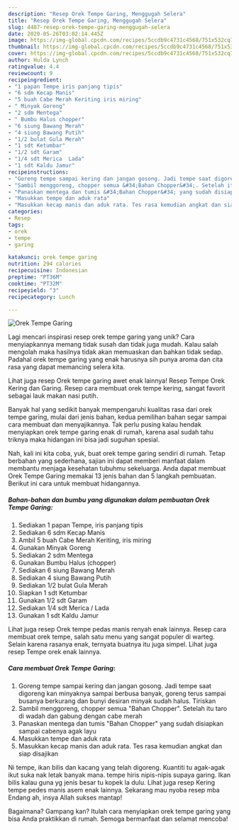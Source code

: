 ```yaml
---
description: "Resep Orek Tempe Garing, Menggugah Selera"
title: "Resep Orek Tempe Garing, Menggugah Selera"
slug: 4487-resep-orek-tempe-garing-menggugah-selera
date: 2020-05-26T03:02:14.445Z
image: https://img-global.cpcdn.com/recipes/5ccdb9c4731c4568/751x532cq70/orek-tempe-garing-foto-resep-utama.jpg
thumbnail: https://img-global.cpcdn.com/recipes/5ccdb9c4731c4568/751x532cq70/orek-tempe-garing-foto-resep-utama.jpg
cover: https://img-global.cpcdn.com/recipes/5ccdb9c4731c4568/751x532cq70/orek-tempe-garing-foto-resep-utama.jpg
author: Hulda Lynch
ratingvalue: 4.4
reviewcount: 9
recipeingredient:
- "1 papan Tempe iris panjang tipis"
- "6 sdm Kecap Manis"
- "5 buah Cabe Merah Keriting iris miring"
- " Minyak Goreng"
- "2 sdm Mentega"
- " Bumbu Halus chopper"
- "6 siung Bawang Merah"
- "4 siung Bawang Putih"
- "1/2 bulat Gula Merah"
- "1 sdt Ketumbar"
- "1/2 sdt Garam"
- "1/4 sdt Merica  Lada"
- "1 sdt Kaldu Jamur"
recipeinstructions:
- "Goreng tempe sampai kering dan jangan gosong. Jadi tempe saat digoreng kan minyaknya sampai berbusa banyak, goreng terus sampai busanya berkurang dan bunyi desiran minyak sudah halus. Tiriskan"
- "Sambil menggoreng, chopper semua &#34;Bahan Chopper&#34;. Setelah itu taro di wadah dan gabung dengan cabe merah"
- "Panaskan mentega dan tumis &#34;Bahan Chopper&#34; yang sudah disiapkan sampai cabenya agak layu"
- "Masukkan tempe dan aduk rata"
- "Masukkan kecap manis dan aduk rata. Tes rasa kemudian angkat dan siap disajikan"
categories:
- Resep
tags:
- orek
- tempe
- garing

katakunci: orek tempe garing 
nutrition: 294 calories
recipecuisine: Indonesian
preptime: "PT36M"
cooktime: "PT32M"
recipeyield: "3"
recipecategory: Lunch

---
```



![Orek Tempe Garing](https://img-global.cpcdn.com/recipes/5ccdb9c4731c4568/751x532cq70/orek-tempe-garing-foto-resep-utama.jpg)

Lagi mencari inspirasi resep orek tempe garing yang unik? Cara menyiapkannya memang tidak susah dan tidak juga mudah. Kalau salah mengolah maka hasilnya tidak akan memuaskan dan bahkan tidak sedap. Padahal orek tempe garing yang enak harusnya sih punya aroma dan cita rasa yang dapat memancing selera kita.

Lihat juga resep Orek tempe garing awet enak lainnya! Resep Tempe Orek Kering dan Garing. Resep cara membuat orek tempe kering, sangat favorit sebagai lauk makan nasi putih.

Banyak hal yang sedikit banyak mempengaruhi kualitas rasa dari orek tempe garing, mulai dari jenis bahan, kedua pemilihan bahan segar sampai cara membuat dan menyajikannya. Tak perlu pusing kalau hendak menyiapkan orek tempe garing enak di rumah, karena asal sudah tahu triknya maka hidangan ini bisa jadi suguhan spesial.


Nah, kali ini kita coba, yuk, buat orek tempe garing sendiri di rumah. Tetap berbahan yang sederhana, sajian ini dapat memberi manfaat dalam membantu menjaga kesehatan tubuhmu sekeluarga. Anda dapat membuat Orek Tempe Garing memakai 13 jenis bahan dan 5 langkah pembuatan. Berikut ini cara untuk membuat hidangannya.

<!--inarticleads1-->

##### Bahan-bahan dan bumbu yang digunakan dalam pembuatan Orek Tempe Garing:

1. Sediakan 1 papan Tempe, iris panjang tipis
1. Sediakan 6 sdm Kecap Manis
1. Ambil 5 buah Cabe Merah Keriting, iris miring
1. Gunakan  Minyak Goreng
1. Sediakan 2 sdm Mentega
1. Gunakan  Bumbu Halus (chopper)
1. Sediakan 6 siung Bawang Merah
1. Sediakan 4 siung Bawang Putih
1. Sediakan 1/2 bulat Gula Merah
1. Siapkan 1 sdt Ketumbar
1. Gunakan 1/2 sdt Garam
1. Sediakan 1/4 sdt Merica / Lada
1. Gunakan 1 sdt Kaldu Jamur


Lihat juga resep Orek tempe pedas manis renyah enak lainnya. Resep cara membuat orek tempe, salah satu menu yang sangat populer di warteg. Selain karena rasanya enak, ternyata buatnya itu juga simpel. Lihat juga resep Tempe orek enak lainnya. 

<!--inarticleads2-->

##### Cara membuat Orek Tempe Garing:

1. Goreng tempe sampai kering dan jangan gosong. Jadi tempe saat digoreng kan minyaknya sampai berbusa banyak, goreng terus sampai busanya berkurang dan bunyi desiran minyak sudah halus. Tiriskan
1. Sambil menggoreng, chopper semua &#34;Bahan Chopper&#34;. Setelah itu taro di wadah dan gabung dengan cabe merah
1. Panaskan mentega dan tumis &#34;Bahan Chopper&#34; yang sudah disiapkan sampai cabenya agak layu
1. Masukkan tempe dan aduk rata
1. Masukkan kecap manis dan aduk rata. Tes rasa kemudian angkat dan siap disajikan


Ni tempe, ikan bilis dan kacang yang telah digoreng. Kuantiti tu agak-agak ikut suka nak letak banyak mana. tempe hiris nipis-nipis supaya garing. Ikan bilis kalau guna yg jenis besar tu kopek la dulu. Lihat juga resep Kering tempe pedes manis asem enak lainnya. Sekarang mau nyoba resep mba Endang ah, insya Allah sukses mantap! 

Bagaimana? Gampang kan? Itulah cara menyiapkan orek tempe garing yang bisa Anda praktikkan di rumah. Semoga bermanfaat dan selamat mencoba!
